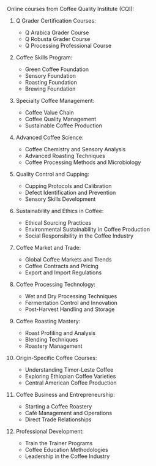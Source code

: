 Online courses from Coffee Quality Institute (CQI):

1. Q Grader Certification Courses:
   - Q Arabica Grader Course
   - Q Robusta Grader Course
   - Q Processing Professional Course

2. Coffee Skills Program:
   - Green Coffee Foundation
   - Sensory Foundation
   - Roasting Foundation
   - Brewing Foundation

3. Specialty Coffee Management:
   - Coffee Value Chain
   - Coffee Quality Management
   - Sustainable Coffee Production

4. Advanced Coffee Science:
   - Coffee Chemistry and Sensory Analysis
   - Advanced Roasting Techniques
   - Coffee Processing Methods and Microbiology

5. Quality Control and Cupping:
   - Cupping Protocols and Calibration
   - Defect Identification and Prevention
   - Sensory Skills Development

6. Sustainability and Ethics in Coffee:
   - Ethical Sourcing Practices
   - Environmental Sustainability in Coffee Production
   - Social Responsibility in the Coffee Industry

7. Coffee Market and Trade:
   - Global Coffee Markets and Trends
   - Coffee Contracts and Pricing
   - Export and Import Regulations

8. Coffee Processing Technology:
   - Wet and Dry Processing Techniques
   - Fermentation Control and Innovation
   - Post-Harvest Handling and Storage

9. Coffee Roasting Mastery:
   - Roast Profiling and Analysis
   - Blending Techniques
   - Roastery Management

10. Origin-Specific Coffee Courses:
    - Understanding Timor-Leste Coffee
    - Exploring Ethiopian Coffee Varieties
    - Central American Coffee Production

11. Coffee Business and Entrepreneurship:
    - Starting a Coffee Roastery
    - Café Management and Operations
    - Direct Trade Relationships

12. Professional Development:
    - Train the Trainer Programs
    - Coffee Education Methodologies
    - Leadership in the Coffee Industry